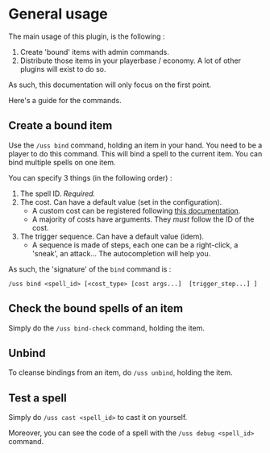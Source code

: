 # General usage

The main usage of this plugin, is the following :
1. Create 'bound' items with admin commands.
2. Distribute those items in your playerbase / economy. A lot of other plugins will exist to do so.

As such, this documentation will only focus on the first point.

Here's a guide for the commands.

## Create a bound item

Use the `/uss bind` command, holding an item in your hand. You need to be a player to do this command.
This will bind a spell to the current item. You can bind multiple spells on one item.

You can specify 3 things (in the following order) :
1. The spell ID. _Required._
2. The cost. Can have a default value (set in the configuration).
   - A custom cost can be registered following [this documentation](registries/how_to_register.md#register-a-cost).
   - A majority of costs have arguments. They _must_ follow the ID of the cost.
3. The trigger sequence. Can have a default value (idem).
   - A sequence is made of steps, each one can be a right-click, a 'sneak', an attack... The autocompletion will help you.

As such, the 'signature' of the `bind` command is :
```
/uss bind <spell_id> [<cost_type> [cost args...]  [trigger_step...] ]
```

## Check the bound spells of an item

Simply do the `/uss bind-check` command, holding the item.

## Unbind

To cleanse bindings from an item, do `/uss unbind`, holding the item.

## Test a spell

Simply do `/uss cast <spell_id>` to cast it on yourself.

Moreover, you can see the code of a spell with the `/uss debug <spell_id>` command.

